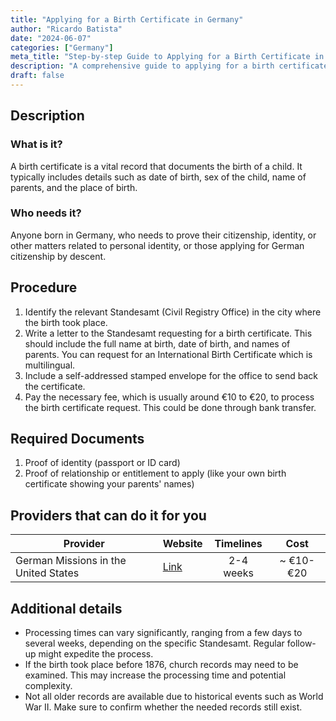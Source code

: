 ```yaml
---
title: "Applying for a Birth Certificate in Germany"
author: "Ricardo Batista"
date: "2024-06-07"
categories: ["Germany"]
meta_title: "Step-by-step Guide to Applying for a Birth Certificate in Germany"
description: "A comprehensive guide to applying for a birth certificate in Germany, the required documents, and the procedure involved."
draft: false
---
```


## Description
### What is it?
A birth certificate is a vital record that documents the birth of a child. It typically includes details such as date of birth, sex of the child, name of parents, and the place of birth. 

### Who needs it?
Anyone born in Germany, who needs to prove their citizenship, identity, or other matters related to personal identity, or those applying for German citizenship by descent.

## Procedure
1. Identify the relevant Standesamt (Civil Registry Office) in the city where the birth took place. 
2. Write a letter to the Standesamt requesting for a birth certificate. This should include the full name at birth, date of birth, and names of parents. You can request for an International Birth Certificate which is multilingual.
3. Include a self-addressed stamped envelope for the office to send back the certificate. 
4. Pay the necessary fee, which is usually around €10 to €20, to process the birth certificate request. This could be done through bank transfer. 

## Required Documents
1. Proof of identity (passport or ID card)
2. Proof of relationship or entitlement to apply (like your own birth certificate showing your parents' names)

## Providers that can do it for you

| Provider        |     Website     |     Timelines    |       Cost      |
| --------------- | --------------- |  :-------------: | :-------------: |
| German Missions in the United States  | [Link](https://www.germany.info/us-en/service/05-FamilyMatters/birth-certificate/906660) | 2-4 weeks| ~ €10-€20  |

## Additional details
- Processing times can vary significantly, ranging from a few days to several weeks, depending on the specific Standesamt. Regular follow-up might expedite the process.
- If the birth took place before 1876, church records may need to be examined. This may increase the processing time and potential complexity.
- Not all older records are available due to historical events such as World War II. Make sure to confirm whether the needed records still exist.